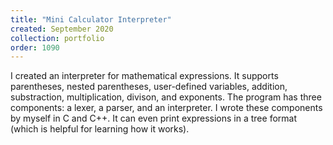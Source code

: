 ```yaml
---
title: "Mini Calculator Interpreter"
created: September 2020
collection: portfolio
order: 1090
---
```


I created an interpreter for mathematical expressions. It supports parentheses, nested parentheses, user-defined variables, addition, substraction, multiplication, divison, and exponents. 
The program has three components: a lexer, a parser, and an interpreter. I wrote these components by myself in C and C++. It can even print expressions in a tree format (which is helpful for learning how it works).
